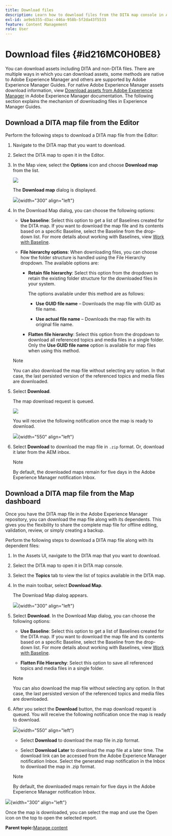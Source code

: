 ```yaml
---
title: Download files
description: Learn how to download files from the DITA map console in AEM Guides and export a DITA map file in AEM repository.
exl-id: ae9eb355-d3ac-446a-958b-5f2da43f5533
feature: Content Management
role: User
---
```

# Download files {#id216MC0H0BE8}

You can download assets including DITA and non-DITA files. There are multiple ways in which you can download assets, some methods are native to Adobe Experience Manager and others are supported by Adobe Experience Manager Guides. For native Adobe Experience Manager assets download information, view [Download assets from Adobe Experience Manager](https://experienceleague.adobe.com/docs/experience-manager-cloud-service/assets/manage/download-assets-from-aem.html) in Adobe Experience Manager documentation. The following section explains the mechanism of downloading files in Experience Manager Guides.

## Download a DITA map file from the Editor 

Perform the following steps to download a DITA map file from the Editor:

1. Navigate to the DITA map that you want to download.
1. Select the DITA map to open it in the Editor.
    
1. In the Map view, select the **Options** icon and choose **Download map** from the list.  

    ![](images/download-map-option-editor.png)

    The **Download map** dialog is displayed. 

    ![](images/download-map-dialog-new.png){width="300" align="left"}

1. In the Download Map dialog, you can choose the following options:

    - **Use baseline**: Select this option to get a list of Baselines created for the DITA map. If you want to download the map file and its contents based on a specific Baseline, select the Baseline from the drop-down list. For more details about working with Baselines, view [Work with Baseline](generate-output-use-baseline-for-publishing.md#).
    
    - **File hierarchy options**: When downloading files, you can choose how the folder structure is handled using the File Hierarchy dropdown. The available options are:
    
        - **Retain file hierarchy**: Select this option from the dropdown to retain the existing folder structure for the downloaded files in your system. 

            The options available under this method are as follows:

            - **Use GUID file name** – Downloads the map file with GUID as file name.

            - **Use actual file name** – Downloads the map file with its original file name.

        - **Flatten file hierarchy**: Select this option from the dropdown to download all referenced topics and media files in a single folder. Only the **Use GUID file name** option is available for map files when using this method. 
    
    >[!NOTE]
    >
    > You can also download the map file without selecting any option. In that case, the last persisted version of the referenced topics and media files are downloaded.
1. Select **Download**.

    The map download request is queued. 
    
    ![](images/download-map-notification.png)

    You will receive the following notification once the map is ready to download.

    ![](images/download-map-success-message.png){width="550" align="left"}

1. Select **Download** to download the map file in `.zip` format. Or, download it later from the AEM inbox. 

    >[!NOTE]
    >
    > By default, the downloaded maps remain for five days in the Adobe Experience Manager notification Inbox.

## Download a DITA map file from the Map dashboard 

Once you have the DITA map file in the Adobe Experience Manager repository, you can download the map file along with its dependents. This gives you the flexibility to share the complete map file for offline editing, validation, review, or simply creating a backup.

Perform the following steps to download a DITA map file along with its dependent files:

1.  In the Assets UI, navigate to the DITA map that you want to download.

1.  Select the DITA map to open it in DITA map console.

1.  Select the **Topics** tab to view the list of topics available in the DITA map.

1.  In the main toolbar, select **Download Map**.

    The Download Map dialog appears.

    ![](images/download-map.png){width="300" align="left"}

1.  Select **Download**. In the Download Map dialog, you can choose the following options:

    -   **Use Baseline**: Select this option to get a list of Baselines created for the DITA map. If you want to download the map file and its contents based on a specific Baseline, select the Baseline from the drop-down list. For more details about working with Baselines, view [Work with Baseline](generate-output-use-baseline-for-publishing.md#).
    
    -   **Flatten File Hierarchy**: Select this option to save all referenced topics and media files in a single folder.     


    >[!NOTE]
    >
    > You can also download the map file without selecting any option. In that case, the last persisted version of the referenced topics and media files are downloaded.

1.  After you select the **Download** button, the map download request is queued. You will receive the following notification once the map is ready to download.

    ![](images/download-map-prompt.png){width="550" align="left"}

    -   Select **Download** to download the map file in.zip format.

    -   Select **Download Later** to download the map file at a later time. The download link can be accessed from the Adobe Experience Manager notification Inbox. Select the generated map notification in the Inbox to download the map in .zip format.

    >[!NOTE]
    >
    > By default, the downloaded maps remain for five days in the Adobe Experience Manager notification Inbox.

![](images/download-map-inbox.png){width="300" align="left"}

Once the map is downloaded, you can select the map and use the Open icon on the top to open the selected report.

**Parent topic:**[Manage content](authoring.md)
